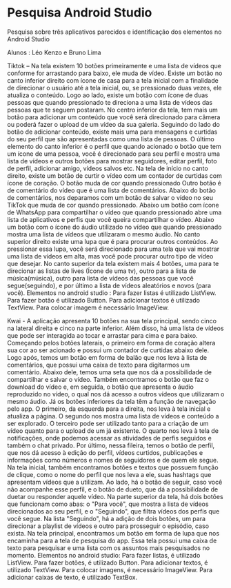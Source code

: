 # Pesquisa Android Studio
 Pesquisa sobre três aplicativos parecidos e identificação dos elementos no Android Studio

Alunos : Léo Kenzo e Bruno Lima

Tiktok – Na tela existem 10 botões primeiramente e uma lista de vídeos que conforme for arrastando para baixo, ele muda de vídeo.
Existe um botão no canto inferior direito com ícone de casa para a tela inicial com a finalidade de direcionar o usuário até a tela inicial, ou, se pressionado duas    vezes, ele atualiza o conteúdo.
Logo ao lado, existe um botão com ícone de duas pessoas que quando pressionado te direciona a uma lista de vídeos das pessoas que te seguem postaram.
No centro inferior da tela, tem mais um botão para adicionar um conteúdo que você será direcionado para câmera ou poderá fazer o upload de um vídeo da sua galeria.
Seguindo do lado do botão de adicionar conteúdo, existe mais uma para mensagens e curtidas do seu perfil que são apresentadas como uma lista de pessoas.
O último elemento do canto inferior é o perfil que quando acionado o botão que tem um ícone de uma pessoa, você é direcionado para seu perfil e mostra uma lista de vídeos e outros botões para mostrar seguidores, editar perfil, foto de perfil, adicionar amigo, vídeos salvos etc.
Na tela de início no canto direito, existe um botão de curtir o vídeo com um contador de curtidas com ícone de coração. O botão muda de cor quando pressionado
Outro botão é de comentário do vídeo que é uma lista de comentários.
Abaixo do botão de comentários, nos deparamos com um botão de salvar o vídeo no seu TikTok que muda de cor quando pressionado.
Abaixo um botão com ícone de WhatsApp para compartilhar o vídeo que quando pressionado abre uma lista de aplicativos e perfis que você queira compartilhar o vídeo.
Abaixo um botão com o ícone do áudio utilizado no vídeo que quando pressionado mostra uma lista de vídeos que utilizaram o mesmo áudio.
No canto superior direito existe uma lupa que é para procurar outros conteúdos. Ao pressionar essa lupa, você será direcionado para uma tela que vai mostrar uma lista de vídeos em alta, mas você pode procurar outro tipo de vídeo que desejar.
No canto superior da tela existem mais 4 botões, uma para te direcionar as listas de lives (Ícone de uma tv), outro para a lista de música(música), outro para lista de vídeos das pessoas que você segue(seguindo), e por último a lista de vídeos aleatórios e novos (para você).
Elementos no android studio :
Para fazer listas é utilizado ListView.
Para fazer botão é utilizado Button.
Para adicionar textos é utilizado TextView.
Para colocar imagem é necessário ImageView. 

Kwai - A aplicação apresenta 10 botões na sua tela principal, sendo cinco na lateral direita e cinco na parte inferior. Além disso, há uma lista de vídeos que pode ser interagida ao tocar e arrastar para cima e para baixo. Começando pelos botões laterais, o primeiro em forma de coração altera sua cor ao ser acionado e possui um contador de curtidas abaixo dele. Logo após, temos um botão em forma de balão que nos leva à lista de comentários, que possui uma caixa de texto para digitarmos um comentário. Abaixo dele, temos uma seta que nos dá a possibilidade de compartilhar e salvar o vídeo. Também encontramos o botão que faz o download do vídeo e, em seguida, o botão que apresenta o áudio reproduzido no vídeo, o qual nos dá acesso a outros vídeos que utilizaram o mesmo áudio.
  Já os botões inferiores da tela têm a função de navegação pelo app. O primeiro, da esquerda para a direita, nos leva à tela inicial e atualiza a página. O segundo nos mostra uma lista de vídeos e conteúdo a ser explorado. O terceiro pode ser utilizado tanto para a criação de um vídeo quanto para o upload de um já existente. O quarto nos leva à tela de notificações, onde podemos acessar as atividades de perfis seguidos e também o chat privado. Por último, nessa fileira, temos o botão de perfil, que nos dá acesso à edição do perfil, vídeos curtidos, publicações e informações como números e nomes de seguidores e de quem ele segue.
  Na tela inicial, também encontramos botões e textos que possuem função de clique, como o nome do perfil que nos leva a ele, suas hashtags que apresentam vídeos que a utilizam. Ao lado, há o botão de seguir, caso você não acompanhe esse perfil, e o botão de dueto, que dá a possibilidade de duetar ou responder aquele vídeo. Na parte superior da tela, há dois botões que funcionam como abas: o "Para você", que mostra a lista de vídeos direcionados ao seu perfil, e o "Seguindo", que filtra vídeos dos perfis que você segue. Na lista "Seguindo", há a adição de dois botões, um para direcionar a playlist de vídeos e outro para prosseguir o episódio, caso exista.
  Na tela principal, encontramos um botão em forma de lupa que nos encaminha para a tela de pesquisa do app. Essa tela possui uma caixa de texto para pesquisar e uma lista com os assuntos mais pesquisados no momento. 
Elementos no android studio:
Para fazer listas, é utilizado ListView. 
Para fazer botões, é utilizado Button. 
Para adicionar textos, é utilizado TextView. 
Para colocar imagens, é necessário ImageView. 
Para adicionar caixas de texto, é utilizado TextBox.
